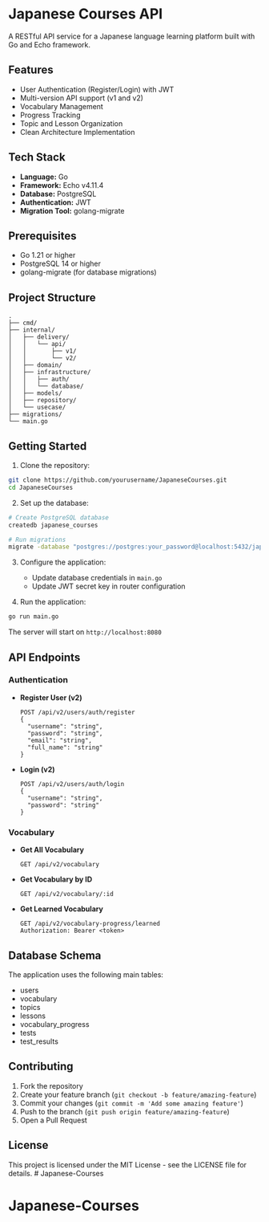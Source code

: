 # Japanese Courses API

A RESTful API service for a Japanese language learning platform built with Go and Echo framework.

## Features

- User Authentication (Register/Login) with JWT
- Multi-version API support (v1 and v2)
- Vocabulary Management
- Progress Tracking
- Topic and Lesson Organization
- Clean Architecture Implementation

## Tech Stack

- **Language:** Go
- **Framework:** Echo v4.11.4
- **Database:** PostgreSQL
- **Authentication:** JWT
- **Migration Tool:** golang-migrate

## Prerequisites

- Go 1.21 or higher
- PostgreSQL 14 or higher
- golang-migrate (for database migrations)

## Project Structure

```
.
├── cmd/
├── internal/
│   ├── delivery/
│   │   └── api/
│   │       ├── v1/
│   │       └── v2/
│   ├── domain/
│   ├── infrastructure/
│   │   ├── auth/
│   │   └── database/
│   ├── models/
│   ├── repository/
│   └── usecase/
├── migrations/
└── main.go
```

## Getting Started

1. Clone the repository:
```bash
git clone https://github.com/yourusername/JapaneseCourses.git
cd JapaneseCourses
```

2. Set up the database:
```bash
# Create PostgreSQL database
createdb japanese_courses

# Run migrations
migrate -database "postgres://postgres:your_password@localhost:5432/japanese_courses?sslmode=disable" -path migrations up
```

3. Configure the application:
   - Update database credentials in `main.go`
   - Update JWT secret key in router configuration

4. Run the application:
```bash
go run main.go
```

The server will start on `http://localhost:8080`

## API Endpoints

### Authentication

- **Register User (v2)**
  ```
  POST /api/v2/users/auth/register
  {
    "username": "string",
    "password": "string",
    "email": "string",
    "full_name": "string"
  }
  ```

- **Login (v2)**
  ```
  POST /api/v2/users/auth/login
  {
    "username": "string",
    "password": "string"
  }
  ```

### Vocabulary

- **Get All Vocabulary**
  ```
  GET /api/v2/vocabulary
  ```

- **Get Vocabulary by ID**
  ```
  GET /api/v2/vocabulary/:id
  ```

- **Get Learned Vocabulary**
  ```
  GET /api/v2/vocabulary-progress/learned
  Authorization: Bearer <token>
  ```

## Database Schema

The application uses the following main tables:
- users
- vocabulary
- topics
- lessons
- vocabulary_progress
- tests
- test_results

## Contributing

1. Fork the repository
2. Create your feature branch (`git checkout -b feature/amazing-feature`)
3. Commit your changes (`git commit -m 'Add some amazing feature'`)
4. Push to the branch (`git push origin feature/amazing-feature`)
5. Open a Pull Request

## License

This project is licensed under the MIT License - see the LICENSE file for details. # Japanese-Courses
# Japanese-Courses
